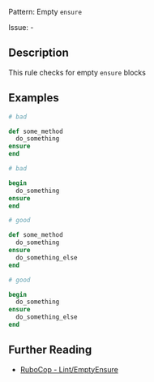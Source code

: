 Pattern: Empty `ensure`

Issue: -

## Description

This rule checks for empty `ensure` blocks

## Examples

```ruby
# bad

def some_method
  do_something
ensure
end
```
```ruby
# bad

begin
  do_something
ensure
end
```
```ruby
# good

def some_method
  do_something
ensure
  do_something_else
end
```
```ruby
# good

begin
  do_something
ensure
  do_something_else
end
```

## Further Reading

* [RuboCop - Lint/EmptyEnsure](https://docs.rubocop.org/rubocop/cops_lint.html#lintemptyensure)

